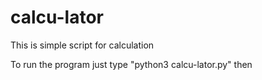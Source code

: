 # calcu-lator
This is  simple script for calculation

To run the program
just type "python3 calcu-lator.py"
then 
